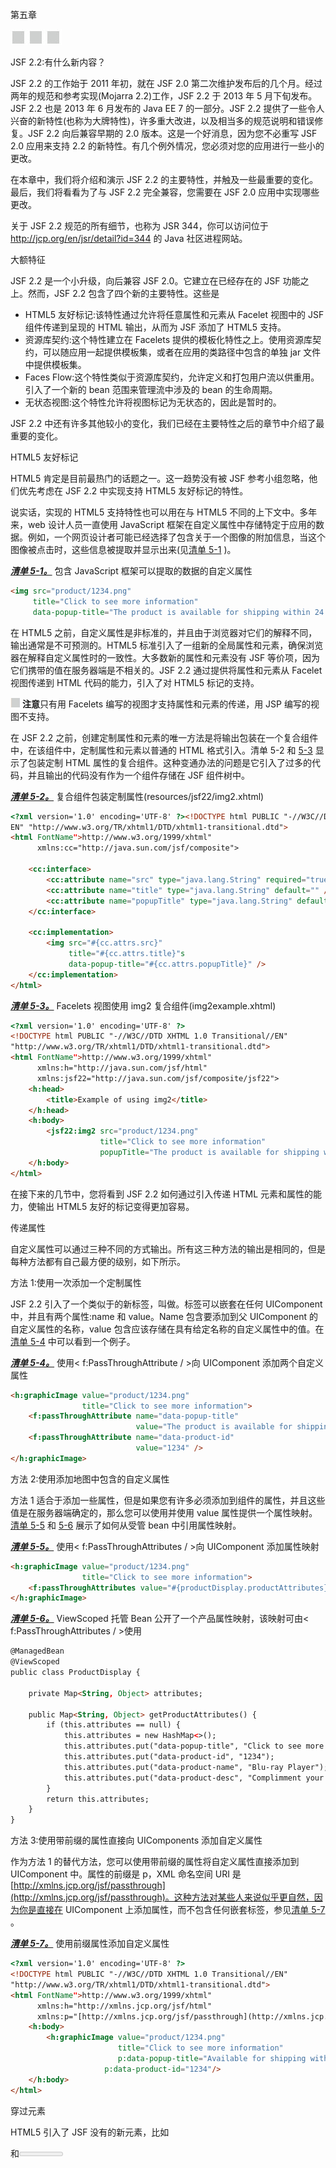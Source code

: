 第五章

![image](img/00008.jpeg)

JSF 2.2:有什么新内容？

JSF 2.2 的工作始于 2011 年初，就在 JSF 2.0 第二次维护发布后的几个月。经过两年的规范和参考实现(Mojarra 2.2)工作，JSF 2.2 于 2013 年 5 月下旬发布。JSF 2.2 也是 2013 年 6 月发布的 Java EE 7 的一部分。JSF 2.2 提供了一些令人兴奋的新特性(也称为大牌特性)，许多重大改进，以及相当多的规范说明和错误修复。JSF 2.2 向后兼容早期的 2.0 版本。这是一个好消息，因为您不必重写 JSF 2.0 应用来支持 2.2 的新特性。有几个例外情况，您必须对您的应用进行一些小的更改。

在本章中，我们将介绍和演示 JSF 2.2 的主要特性，并触及一些最重要的变化。最后，我们将看看为了与 JSF 2.2 完全兼容，您需要在 JSF 2.0 应用中实现哪些更改。

关于 JSF 2.2 规范的所有细节，也称为 JSR 344，你可以访问位于 http://jcp.org/en/jsr/detail?id=344 的 Java 社区进程网站。

大额特征

JSF 2.2 是一个小升级，向后兼容 JSF 2.0。它建立在已经存在的 JSF 功能之上。然而，JSF 2.2 包含了四个新的主要特性。这些是

*   HTML5 友好标记:该特性通过允许将任意属性和元素从 Facelet 视图中的 JSF 组件传递到呈现的 HTML 输出，从而为 JSF 添加了 HTML5 支持。
*   资源库契约:这个特性建立在 Facelets 提供的模板化特性之上。使用资源库契约，可以随应用一起提供模板集，或者在应用的类路径中包含的单独 jar 文件中提供模板集。
*   Faces Flow:这个特性类似于资源库契约，允许定义和打包用户流以供重用。引入了一个新的 bean 范围来管理流中涉及的 bean 的生命周期。
*   无状态视图:这个特性允许将视图标记为无状态的，因此是暂时的。

JSF 2.2 中还有许多其他较小的变化，我们已经在主要特性之后的章节中介绍了最重要的变化。

HTML5 友好标记

HTML5 肯定是目前最热门的话题之一。这一趋势没有被 JSF 参考小组忽略，他们优先考虑在 JSF 2.2 中实现支持 HTML5 友好标记的特性。

说实话，实现的 HTML5 支持特性也可以用在与 HTML5 不同的上下文中。多年来，web 设计人员一直使用 JavaScript 框架在自定义属性中存储特定于应用的数据。例如，一个网页设计者可能已经选择了包含关于一个图像的附加信息，当这个图像被点击时，这些信息被提取并显示出来(见[清单 5-1](#list1) )。

[***清单 5-1。***](#_list1) 包含 JavaScript 框架可以提取的数据的自定义属性

```html
<img src="product/1234.png"
     title="Click to see more information"
     data-popup-title="The product is available for shipping within 24 hours"/>
```

在 HTML5 之前，自定义属性是非标准的，并且由于浏览器对它们的解释不同，输出通常是不可预测的。HTML5 标准引入了一组新的全局属性和元素，确保浏览器在解释自定义属性时的一致性。大多数新的属性和元素没有 JSF 等价项，因为它们携带的值在服务器端是不相关的。JSF 2.2 通过提供将属性和元素从 Facelet 视图传递到 HTML 代码的能力，引入了对 HTML5 标记的支持。

![image](img/00010.jpeg) **注意**只有用 Facelets 编写的视图才支持属性和元素的传递，用 JSP 编写的视图不支持。

在 JSF 2.2 之前，创建定制属性和元素的唯一方法是将输出包装在一个复合组件中，在该组件中，定制属性和元素以普通的 HTML 格式引入。清单 5-2 和 [5-3](#list3) 显示了包装定制 HTML 属性的复合组件。这种变通办法的问题是它引入了过多的代码，并且输出的代码没有作为一个组件存储在 JSF 组件树中。

[***清单 5-2。***](#_list2) 复合组件包装定制属性(resources/jsf22/img2.xhtml)

```html
<?xml version='1.0' encoding='UTF-8' ?><!DOCTYPE html PUBLIC "-//W3C//DTD XHTML 1.0 Transitional//
EN" "http://www.w3.org/TR/xhtml1/DTD/xhtml1-transitional.dtd">
<html FontName">http://www.w3.org/1999/xhtml"
      xmlns:cc="http://java.sun.com/jsf/composite">

    <cc:interface>
        <cc:attribute name="src" type="java.lang.String" required="true" />
        <cc:attribute name="title" type="java.lang.String" default="" />
        <cc:attribute name="popupTitle" type="java.lang.String" default="" />
    </cc:interface>

    <cc:implementation>
        <img src="#{cc.attrs.src}"
             title="#{cc.attrs.title}"s
             data-popup-title="#{cc.attrs.popupTitle}" />
    </cc:implementation>
</html>
```

[***清单 5-3。***](#_list3) Facelets 视图使用 img2 复合组件(img2example.xhtml)

```html
<?xml version='1.0' encoding='UTF-8' ?>
<!DOCTYPE html PUBLIC "-//W3C//DTD XHTML 1.0 Transitional//EN"
"http://www.w3.org/TR/xhtml1/DTD/xhtml1-transitional.dtd">
<html FontName">http://www.w3.org/1999/xhtml"
      xmlns:h="http://java.sun.com/jsf/html"
      xmlns:jsf22="http://java.sun.com/jsf/composite/jsf22">
    <h:head>
        <title>Example of using img2</title>
    </h:head>
    <h:body>
        <jsf22:img2 src="product/1234.png"
                    title="Click to see more information"
                    popupTitle="The product is available for shipping within 24 hours" />
    </h:body>
</html>
```

在接下来的几节中，您将看到 JSF 2.2 如何通过引入传递 HTML 元素和属性的能力，使输出 HTML5 友好的标记变得更加容易。

传递属性

自定义属性可以通过三种不同的方式输出。所有这三种方法的输出是相同的，但是每种方法都有自己最方便的级别，如下所示。

方法 1:使用<passthroughattribute>一次添加一个定制属性</passthroughattribute>

JSF 2.2 引入了一个类似于<param>的新标签，叫做<passthroughattribute>。标签可以嵌套在任何 UIComponent 中，并且有两个属性:name 和 value。Name 包含要添加到父 UIComponent 的自定义属性的名称，value 包含应该存储在具有给定名称的自定义属性中的值。在[清单 5-4](#list4) 中可以看到一个例子。</passthroughattribute>

[***清单 5-4。***](#_list4) 使用< f:PassThroughAttribute / >向 UIComponent 添加两个自定义属性

```html
<h:graphicImage value="product/1234.png"
                title="Click to see more information">
    <f:passThroughAttribute name="data-popup-title"
                            value="The product is available for shipping within 24 hours" />
    <f:passThroughAttribute name="data-product-id"
                            value="1234" />
</h:graphicImage>
```

方法 2:使用<passthroughattributes>添加地图中包含的自定义属性</passthroughattributes>

方法 1 适合于添加一些属性，但是如果您有许多必须添加到组件的属性，并且这些值是在服务器端确定的，那么您可以使用<passthroughattributes>并使用 value 属性提供一个属性映射。[清单 5-5](#list5) 和 [5-6](#list6) 展示了如何从受管 bean 中引用属性映射。</passthroughattributes>

[***清单 5-5。***](#_list5) 使用< f:PassThroughAttributes / >向 UIComponent 添加属性映射

```html
<h:graphicImage value="product/1234.png"
                title="Click to see more information">
    <f:passThroughAttributes value="#{productDisplay.productAttributes}" />
</h:graphicImage>
```

[***清单 5-6。***](#_list6) ViewScoped 托管 Bean 公开了一个产品属性映射，该映射可由< f:PassThroughAttributes / >使用

```html
@ManagedBean
@ViewScoped
public class ProductDisplay {

    private Map<String, Object> attributes;

    public Map<String, Object> getProductAttributes() {
        if (this.attributes == null) {
            this.attributes = new HashMap<>();
            this.attributes.put("data-popup-title", "Click to see more information");
            this.attributes.put("data-product-id", "1234");
            this.attributes.put("data-product-name", "Blu-ray Player");
            this.attributes.put("data-product-desc", "Complimment your entertainment...");
        }
        return this.attributes;
    }
}
```

方法 3:使用带前缀的属性直接向 UIComponents 添加自定义属性

作为方法 1 的替代方法，您可以使用带前缀的属性将自定义属性直接添加到 UIComponent 中。属性的前缀是 p，XML 命名空间 URI 是[http://xmlns.jcp.org/jsf/passthrough](http://xmlns.jcp.org/jsf/passthrough)。这种方法对某些人来说似乎更自然，因为你是直接在 UIComponent 上添加属性，而不包含任何嵌套标签，参见[清单 5-7](#list7) 。

[***清单 5-7。***](#_list7) 使用前缀属性添加自定义属性

```html
<?xml version='1.0' encoding='UTF-8' ?>
<!DOCTYPE html PUBLIC "-//W3C//DTD XHTML 1.0 Transitional//EN"
"http://www.w3.org/TR/xhtml1/DTD/xhtml1-transitional.dtd">
<html FontName">http://www.w3.org/1999/xhtml"
      xmlns:h="http://xmlns.jcp.org/jsf/html"
      xmlns:p="[http://xmlns.jcp.org/jsf/passthrough](http://xmlns.jcp.org/jsf/passthrough)">
    <h:body>
        <h:graphicImage value="product/1234.png"
                        title="Click to see more information"
                        p:data-popup-title="Available for shipping within 24 hours"
                     p:data-product-id="1234"/>
    </h:body>
</html>
```

穿过元素

HTML5 引入了 JSF 没有的新元素，比如

<section>和<meter>。为了避免页面作者回到编写复合组件的工作中，引入了属性名称空间(jsf)。jsf 名称空间包含通常在 UIComponent 上找到的属性。当使用 jsf 名称空间时，Facelets 会检测到您希望将标记视为 UIComponent，并相应地对其进行映射。在[清单 5-8](#list8) 中，<进度>标签通过使用 jsf:id 属性被转换成 UIComponent。

[***清单 5-8。***](#_list8) 使用 jsf 属性命名空间传递元素

```html
<?xml version='1.0' encoding='UTF-8' ?>
<!DOCTYPE html PUBLIC "-//W3C//DTD XHTML 1.0 Transitional//EN"
"http://www.w3.org/TR/xhtml1/DTD/xhtml1-transitional.dtd">
<html FontName">http://www.w3.org/1999/xhtml"
      xmlns:h="http://xmlns.jcp.org/jsf/html"
      xmlns:jsf="http://xmlns.jcp.org/jsf">
    <h:body>
        <h:form>
            <progress jsf:id="progressbar"
                      value="#{imageGeneration.progress}"
                      max="100" />
        </h:form>
    </h:body>
</html>
```

从技术上来说，Facelets TagDecorator 负责将定制元素视为 UIComponents。在某些情况下，TagDecorator 会识别出与 HTML 标记完全相同的 UIComponent。在[清单 5-9](#list9) 中，HTML 标签和 JSF 标签将产生相同的输出和组件树。如果你喜欢尽可能接近 HTML 来写你的观点，这是对 JSF 的一个很好的补充。

[***清单 5-9。***](#_list9)HTML 和 JSF 标签之间的自动映射

```html
<?xml version='1.0' encoding='UTF-8' ?>
<!DOCTYPE html PUBLIC "-//W3C//DTD XHTML 1.0 Transitional//EN"
"http://www.w3.org/TR/xhtml1/DTD/xhtml1-transitional.dtd">
<html FontName">http://www.w3.org/1999/xhtml"
      xmlns:h="http://xmlns.jcp.org/jsf/html"
      xmlns:jsf="http://xmlns.jcp.org/jsf">
    <h:body>
        <h:form>
            <input type="text" jsf:value="#{registration.firstName}" />
            <h:inputText value="#{registration.lastName}" />
        </h:form>
    </h:body>
</html>
```

资源库契约

JSF 2.0 引入了资源库，级联样式表、javascripts、图像和复合组件驻留在 resources/目录中，或者打包在 JAR 文件的 META-INF/resources 目录中。资源库契约通过引入拥有多个资源库的可能性，将这一特性向前推进了一步。使用资源库契约，您可以将模板映射到应用中的特定视图。例如，您可以为匿名用户和经过身份验证的用户或者应用的不同部分使用单独的模板和资源。与普通资源一样，您可以在 contracts/目录下的应用中包含资源库协定，或者通过将协定打包到 META-INF/contracts 目录下的 JAR 文件中。将 JAR 文件放在 WEB-INF/lib 目录中，应用会自动发现它。

![image](img/00010.jpeg) **提示**为了加快资源库契约的发现，在包含契约的目录中放置一个名为 javax.faces.contract.xml 的文件。目前该文件没有任何内容，但在即将推出的版本中可能会有所改变。

有两种使用合同的方法。第一种方法将通过 URL 模式自动将契约映射到视图上。第二种方法在视图中显式声明契约。这些方法可以结合使用，以获得最大的灵活性。首先，我们将看看如何创建资源库契约；然后，我们将看看在应用中应用它们的两种方法。

资源库契约的目标是使一组模板可用，这些模板可由不知道可用资源库契约中正在使用的确切模板的模板客户端重用。因此，资源库契约应该使用相同的模板和内容区域名称。也就是说，模板文件必须具有相同的文件名，并且<insert>标记必须使用相同的名称。</insert>

例如，我们将在一个应用中创建两个合同。第一个合同在[清单 5-10](#list10) 和[清单 5-11](#list11) 实施，第二个合同在[清单 5-12](#list12) 和[清单 5-13](#list13) 实施。两个模板的区别在于配色方案和帮助文本。

[***清单 5-10。***](#_list10) 文件结构中的"基础"资源库合同应用目录

```html
| contracts/
| contracts/basic/page-template.xhtml
| contracts/basic/layout.css
| contracts/basic/page.css
```

[***清单 5-11。***](#_list11) 合同目录/基础/页面-模板. xhtml

```html
<?xml version='1.0' encoding='UTF-8' ?>
<!DOCTYPE html PUBLIC "-//W3C//DTD XHTML 1.0 Transitional//EN"
"http://www.w3.org/TR/xhtml1/DTD/xhtml1-transitional.dtd">
<html FontName">http://www.w3.org/1999/xhtml"
      xmlns:p="http://xmlns.jcp.org/jsf/passthrough"
      xmlns:jsf="http://xmlns.jcp.org/jsf"
      xmlns:ui="http://xmlns.jcp.org/jsf/facelets"
      xmlns:h="http://xmlns.jcp.org/jsf/html">

    <h:head>
        <h:outputStylesheet name="page.css" />
        <h:outputStylesheet name="layout.css" />
        <title><ui:insert name="page-title" /></title>
    </h:head>

    <h:body>
        <div id="top" class="top">
            <ui:insert name="top" />
        </div>

        <div id="content" class="center_content">
            <ui:insert name="content" />
        </div>
    </h:body>
</html>
```

[***清单 5-12。***](#_list12) 文件结构资源库合同后添加一个"基本-附加"合同

```html
| contracts/
| contracts/basic/page-template.xhtml
| contracts/basic/layout.css
| contracts/basic/page.css
| contracts/basic-plus/page-template.xhtml
| contracts/basic-plus/layout.css
| contracts/basic-plus/page.css
| contracts/basic-plus/logo.png
```

[***清单 5-13。***](#_list13) 合同目录/基础-附加/页面-模板. xhtml

```html
<?xml version='1.0' encoding='UTF-8' ?>
<!DOCTYPE html PUBLIC "-//W3C//DTD XHTML 1.0 Transitional//EN"
"http://www.w3.org/TR/xhtml1/DTD/xhtml1-transitional.dtd">
<html FontName">http://www.w3.org/1999/xhtml"
      xmlns:p="http://xmlns.jcp.org/jsf/passthrough"
      xmlns:jsf="http://xmlns.jcp.org/jsf"
      xmlns:ui="http://xmlns.jcp.org/jsf/facelets"
      xmlns:h="http://xmlns.jcp.org/jsf/html">

    <h:head>
        <h:outputStylesheet name="page.css" />
        <h:outputStylesheet name="layout.css" />
        <title><ui:insert name="page-title" /></title>
    </h:head>

    <h:body>
        <div id="top" class="top">
           <h:graphicImage id="logo" name="logo.png" />
            <ui:insert name="top" />
        </div>

        <div id="help" class="left">
            Welcome to JSF 2.2\. This example demonstrates how to use Resource Library Contracts.
        </div>

        <div id="content" class="right ">
            <ui:insert name="content" />
        </div>

        <div id="top" class="top">
           You can find more information about JSF 2.2 at the
            <a href="http://jcp.org/en/jsr/detail?id=344">JCP website</a>
       </div>
    </h:body>
</html>
```

从[清单 5-11](#list11) 中可以看出，资源库契约模板就像普通的 Facelets 模板一样。由于这个模板将是我们合同的基础，我们必须记下并重用模板文件名以及内容区域。也就是说，我们的模板文件必须命名为 page-template.xhtml，并且我们必须坚持使用<ui:insert name = " page-title "/>来插入页面的标题，< ui:insert name="top" / >来插入页面的页眉，< ui:insert name="content" / >来插入页面的内容。您可以自由地更改资源库合同中的所有内容，包括样式表和图像。我们资源库契约的唯一名称是/contracts 下的目录名，也就是 basic。要创建另一个资源库契约，只需在/contracts 下创建一个具有唯一名称的目录，其中包含同名的模板。[清单 5-12](#list12) 显示了在创建了基本加合同之后合同目录的结构。

正如您在[清单 5-13](#list13) 中看到的，模板名称是相同的(page-template.xhtml)，内容区域也是相同的(page-title，top，content)。basic 和 basic-plus 遵循相同的约定，可以由相同的模板客户端使用。

资源库契约已经就绪，可以使用了。

方法 1:通过 URL 模式在视图上映射契约

可以通过 URL 模式指定使用哪个契约 。当您希望将不同的资源库应用于不同的部分或访问级别时，这很有用。例如，您可能希望对匿名用户和管理员应用单独的资源库。您可以将资源库契约映射到 applications 标记内 faces-config.xml 中的视图。

在[清单 5-14](#list14) 中，当访问/admin 下的视图时，应用基本的资源库契约。所有其他视图都使用 basic-plus 资源库，其中包含更多帮助信息。

[***清单 5-14。***](#_list14) 对通过/admin/*访问的视图和其余视图应用单独的契约

```html
<?xml version='1.0' encoding='UTF-8'?>
<faces-config version="2.2"
              FontName">http://xmlns.jcp.org/xml/ns/javaee"
              xmlns:xsi="http://www.w3.org/2001/XMLSchema-instance"
              xsi:schemaLocation="http://xmlns.jcp.org/xml/ns/javaee
http://xmlns.jcp.org/xml/ns/javaee/web-facesconfig_2_2.xsd">

    <application>

        <resource-library-contracts>

            <contract-mapping>
                <url-pattern>/admin/*</url-pattern>
                <contracts>basic</contracts>
            </contract-mapping>

            <contract-mapping>
                <url-pattern>*</url-pattern>
                <contracts>basic-plus</contracts>
            </contract-mapping>

        </resource-library-contracts>

    </application>
</faces-config>
```

![image](img/00010.jpeg) **提示**可以将多个合同映射到一个映射。在这种情况下，它将依次检查每个合同，寻找所需的模板。一旦找到模板，它将停止处理其他合同。

**方法二:在每个视图**上指定合同

 **通过在每个视图上指定契约，您可以让您的应用由用户来设置皮肤。也就是说，您可以允许用户选择为您的应用应用哪个合同。通过将视图包含在一个<view>标签中，您可以将合同应用到模板客户端，在标签中，您可以指定要在合同属性中应用的合同名称，例如<view contracts="basic">。您可以替换视图契约的显式声明，但是使用 EL 绑定，例如<view contracts="#{userSession.contract}">，如清单 5-15 和清单 5-16 所示。</view></view></view>

[***清单 5-15。***](#_list15) 允许用户选择要应用到视图的合同

```html
<?xml version='1.0' encoding='UTF-8' ?>
<!DOCTYPE html PUBLIC "-//W3C//DTD XHTML 1.0 Transitional//EN"
"http://www.w3.org/TR/xhtml1/DTD/xhtml1-transitional.dtd">
<html FontName">http://www.w3.org/1999/xhtml"
      xmlns:h="http://xmlns.jcp.org/jsf/html"
      xmlns:ui="http://xmlns.jcp.org/jsf/facelets"
      xmlns:f="http://xmlns.jcp.org/jsf/core"
      xmlns:p="http://xmlns.jcp.org/jsf/passthrough">
    <f:view contracts="#{userSession.contract}">
        <ui:composition template="/page-template.xhtml">
            <ui:define name="page-title">Welcome to JSF 2.2</ui:define>
            <ui:define name="content">
                <h:form>
                    Select a template
                    <h:selectOneRadio value="#{userSession.contract}" layout="pageDirection" required="true">
                        <f:selectItem itemValue="basic" itemLabel="Basic" />
                        <f:selectItem itemValue="basic-plus" itemLabel="Basic Plus" />
                    </h:selectOneRadio>
                    <h:commandButton value="Save" />
                </h:form>
            </ui:define>
            <ui:define name="top">Template: #{userSession.contract}</ui:define>
        </ui:composition>
    </f:view>
</html>
```

[***清单 5-16。***](#_list16) 会话范围的托管 Bean 用于存储选中的合同

```html
import javax.faces.bean.ManagedBean;
import javax.faces.bean.SessionScoped;

@ManagedBean
@SessionScoped
public class UserSession {

    private String contract = "basic";

    public String getContract() {
        return contract;
    }

    public void setContract(String contract) {
        this.contract = contract;
    }
}
```

清单 5-16 可以扩展为从 cookie 或数据库中选择合同，这样用户就不必每次使用应用时都选择要应用的合同。

将合同映射到视图的方法取决于您的应用需求。您可以混合使用这两种方法来获得最大的灵活性。

面流

自从引入 JavaServer Faces 以来，开发人员一直抱怨缺少对覆盖用户流的范围的支持，比如向导和多步注册表单。在 JSF 2.0 中，引入了@ViewScope 注释来支持在同一视图中的可变持久性。@ConversationScoped 是在 JSF 2.0 中为 CDI(组件依赖注入)bean 引入的，通过将 javax . enterprise . context . conversation 接口注入受管 bean，可以开始和结束长时间运行的对话。使用@ViewScope 和@ConversationScoped scopes，您可以实现多步注册表单和向导，但是一旦实现，您会发现最终产品相当分散，不容易重用。Faces flows 通过提供一个完全集成的解决方案来解决这些缺点，在这个解决方案中，您可以在一个受托管 beanss 支持的流定义中指定多个用户流，受托管 bean 用@FlowScoped 进行了注释，并且能够将流打包到单独的目录和 JAR 中。流还可以使用入站和出站参数进行交互。

![image](img/00010.jpeg) **注意** @FlowScoped 是一个 CDI 作用域，因此您必须在您的应用中启用 CDI，方法是将 beans.xml 包含在 WEB-INF/目录中，或者如果流被打包在 JAR 中，则包含在 META-INF/目录中。

流程定义

您可以在 XML 文件(与其他流文件以-flow.xml 为后缀)中定义流，也可以在用@FlowDefinition 注释的类中定义流。在用@FlowDefinition 注释的类中，您使用 FlowBuilder API 指定流，而 XML 文件使用[http://xmlns.jcp.org/jsf/flow](http://xmlns.jcp.org/jsf/flow)XML 名称空间和模式定义流。使用 FlowBuilder 的好处是，您可以完全编程控制如何定义流。也就是说，您可以基于运行时信息构建您的流。缺点是，不像 XML 版本，仅仅通过查看代码来快速获得流程的概述要困难得多。[清单 5-17](#list17) 显示了用 XML 表达的流程定义。

[***清单 5-17。***](#_list17)XML 中的流程定义

```html
<!DOCTYPE html>

<html FontName">http://www.w3.org/1999/xhtml"
      xmlns:f="http://java.sun.com/jsf/core"
      xmlns:j="http://java.sun.com/jsf/flow">

    <f:metadata>

        <j:faces-flow-definition id="newEntryFlow">

            <!-- Method to execute when the flow is initialized -->
            <j:initializer>#{addressBook.newEntry}</j:initializer>

            <!-- Specifies the first node of the flow -->
            <j:start-node>newEntryStart</j:start-node>

            <!-- Using a switch you can dynamically determine the next node -->
            <j:switch id="newEntryStart">

                <!-- Go to newEntryHelp if this is the first time the user
                     is using the wizard -->
                <j:navigation-case>
                    <j:if>#{addressBook.newEntryFirstTime}</j:if>
                    <j:from-outcome>newEntryHelp</j:from-outcome>
                </j:navigation-case>

                <!-- Go to basicDetails if this is not the first time that
                     the user has used the wizard -->
                <j:navigation-case>
                    <j:if>#{!addressBook.newEntryFirstTime}</j:if>
                    <j:from-outcome>basicDetails</j:from-outcome>
                </j:navigation-case>
            </j:switch>

             <j:view id="newEntryHelp">
                <j:vdl-document>newEntryHelp.xhtml</j:vdl-document>
            </j:view>

            <j:view id="basicDetails">
                <j:vdl-document>create-entry-1.xhtml</j:vdl-document>
            </j:view>

            <j:view id="contactDetails">
                <j:vdl-document>create-entry-2.xhtml</j:vdl-document>
            </j:view>

            <j:view id="contactPhoto">
                <j:vdl-document>create-entry-3.xhtml</j:vdl-document>
            </j:view>

            <!-- The flow can end by navigating to the cancel flow -->
            <j:faces-flow-return id="cancel">
                <j:navigation-case>
                    <j:from-outcome>/cancel</j:from-outcome>
                </j:navigation-case>
            </j:faces-flow-return>

            <!-- Method to execute when the flow has ended -->
            <j:finalizer>#{addressBook.newEntryFinished}</j:finalizer>

        </j:faces-flow-definition>

    </f:metadata>
</html>
```

**开始和结束流程**

您可以通过在一个动作中调用流的 ID 来启动流。您可以通过返回流程定义中 faces-flow-return 中定义的结果来结束流程。清单 5-18 显示了如何使用命令链接来开始和结束一个流程。

[***清单 5-18。***](#_list18) 您可以通过将流 ID 设置为 UICommand 的动作来启动新的流

```html
<h:commandLink value="Click to add a new entry in the address book" action="newEntryFlow" />
<h:commandLink value="Cancel creating a new entry" action="/cancel" />
```

遍历流程并存储数据

流量数据有两种存储方式 。您可以将它作为属性存储在用@FlowScoped 注释的 CDI beans 上，如[清单 5-19](#list19) 所示，或者您可以将数据添加到流映射中，该映射保存您放入的任何数据，如[清单 5-20](#list20) 所示。一旦流程结束，地图将被清除。

[***清单 5-19。***](#_list19) 流作用域 Bean 控制逻辑和存储数据

```html
@Named
@FlowScoped(id = "newEntryFlow")
public class AddressBook implements Serializable {

    private AddressBookEntry entry;

    /**
     * Initialiser for the flow.
     */
    public void newEntry() {
       this.entry = new AddressBookEntry();
       ...
    }

    /**
     * Determines if this is the first time the new entry flow is being used.
     */
    public boolean isNewEntryFirstTime() {
       ...
    }

    public AddressBookEntry getEntry() {
       return this.entry;
    }
}
```

[***清单 5-20。***](#_list20) flowScope 可以用来存储任何一种流动期间的物体

```html
<!DOCTYPE html>
<html FontName">http://www.w3.org/1999/xhtml"
      xmlns:h="http://xmlns.jcp.org/jsf/html">

    <head>
        <title>Enter your name</title>
    </head>
    <body>
        <h:form>

            <h:outputLabel for="firstName" value="First name: " />
            <h:inputText id="firstName" value="#{flowScope.firstName}" />
            <h:outputLabel for="LastName" value="Last name: " />
            <h:inputText id="lastName" value="#{flowScope.lastName}" />

            <h:commandButton value="Next" action="contactDetails" />
            <h:commandButton value="Cancel" action="cancel" />
        </h:form>
    </body>
</html>
```

**包装**

流资源可以驻留在 web 应用中 web 根目录下的目录中，如[清单 5-21](#list21) 所示，也可以打包在一个 JAR 文件中，然后放在/WEB-INF/lib 中，如[清单 5-22](#list22) 所示。页面作者不需要担心流资源如何与应用打包在一起。流资源的引用是相同的，不管它们是如何打包的。

[***清单 5-21。***](#_list21) 驻留在 Web 应用内部的几个流的文件布局

```html
| newEntryFlow/newEntryFlow-flow.xml
| newEntryFlow/newEntryHelp.xhtml
| newEntryFlow/create-entry-1.xhtml
| newEntryFlow/create-entry-2.xhtml
| newEntryFlow/create-entry-3.xhtml
| modifyEntryFlow/modifyEntryFlow-flow.xml
| modifyEntryFlow/modifyEntryHelp.xhtml
| modifyEntryFlow/modify-entry-1.xhtml
| modifyEntryFlow/modify-entry-2.xhtml
| modifyEntryFlow/modify-entry-3.xhtml
```

[***清单 5-22。***](#_list22) 驻留在 JAR 文件中的流的文件布局

```html
| META-INF/flows/beans.xml
| META-INF/faces-config.xml
| META-INF/flows/newEntryFlow/newEntryFlow-flow.xml
| META-INF/flows/newEntryFlow/newEntryHelp.xhtml
| META-INF/flows/newEntryFlow/create-entry-1.xhtml
| META-INF/flows/newEntryFlow/create-entry-2.xhtml
| META-INF/flows/newEntryFlow/create-entry-3.xhtml
| META-INF/flows/modifyEntryFlow/modifyEntryFlow-flow.xml
| META-INF/flows/modifyEntryFlow/modifyEntryHelp.xhtml
| META-INF/flows/modifyEntryFlow/modify-entry-1.xhtml
| META-INF/flows/modifyEntryFlow/modify-entry-2.xhtml
| META-INF/flows/modifyEntryFlow/modify-entry-3.xhtml
| myflow/NewEntryFlow.class
| myflow/ModifyEntryFlow.class
```

无状态视图

当请求视图时，JSF 通常会检查状态的副本是否可用(在服务器或客户机上，具体取决于 javax . faces . state _ SAVING _ METHOD 上下文参数的值)。如果请求的视图不存在，则创建该视图，并存储视图中组件的详细信息，供以后检索和处理。在某些情况下，视图可能已经过期，您将会收到可怕的视图过期异常。在高负载应用中，保存和恢复视图所涉及的所有处理都会产生不必要的开销。JSF 2.2 引入了一个简单但强大的特性，叫做无状态视图。使用无状态视图，您可以指定其状态不应被管理的视图。相反，每次请求视图时，视图的状态都被设置为初始状态。通过将<view>上的 transient 属性设置为 true，可以将视图标记为无状态。当使用无状态视图时，应该注意不要依赖任何基于状态的作用域，比如@ViewScope 和@SessionScope。将这些作用域与无状态视图结合使用最终会导致不可预知的行为。启用 JSF 开发模式后，当您组合基于状态的范围和无状态视图时，您将在页面底部看到警告。请注意，无状态视图并不意味着您可以将数据存储在支持 bean 中。事实上，如果您想在使用无状态视图时持久化任何数据，就必须将数据存储在托管 beans 中。无状态视图的一个经典例子是登录页面。登录页面不跟踪状态，只需要在受管 bean 中存储用户名和密码等信息(对于容器管理的安全性，甚至不需要受管 bean 来保存用户输入)。清单 5-23 展示了一个时事通讯注册页面的无状态视图的例子。一旦页面被提交，就没有必要保留视图，因此它是无状态视图的一个很好的候选。</view>

[***清单 5-23。***](#_list23) 无状态查看报名简讯

```html
<?xml version='1.0' encoding='UTF-8' ?>
<!DOCTYPE html PUBLIC "-//W3C//DTD XHTML 1.0 Transitional//EN"
"http://www.w3.org/TR/xhtml1/DTD/xhtml1-transitional.dtd">
<html FontName">http://www.w3.org/1999/xhtml"
      xmlns:h="http://xmlns.jcp.org/jsf/html"
      xmlns:ui="http://xmlns.jcp.org/jsf/facelets"
      xmlns:f="http://xmlns.jcp.org/jsf/core">
    <f:view transient="true">
        <ui:composition template="/page-template.xhtml">
            <ui:define name="page-title">Newsletter Sign-up</ui:define>
            <ui:define name="content">
                <h:form>
                    Your e-mail address:
                    <h:inputText value="#{newsletterSubscription.email}" />
                    <h:commandButton action="#{newsletterSubscription.subscribe}"
                                     value="Subscribe" />
                    <h:commandButton action="#{newsletterSubscription.unsubscribe}"
                                     value="Unsubscribe" />
                </h:form>
            </ui:define>

        </ui:composition>
    </f:view>
</html>
```

![image](img/00010.jpeg) **警告**无状态视图是一个全新的特性，并不是所有的组件都经过了彻底的测试，在某些情况下这可能会导致不可预知的行为。在对第三方 JSF 组件库使用无状态视图时，应该特别小心。

其他重大变化

除了大型功能之外，还有许多较小的增强。以下是最重要的小变化的总结。

UIData **支持集合接口，不支持列表**

从 UIData 派生的组件现在支持 java.util.Collections 作为内部数据模型。在 JSF 2.2 之前，java.util.List 是唯一受支持的集合。这一变化表明 ORM 通常使用 java.util.Set 集合来映射相关数据。

WAI-ARIA 支持

JSF 2.2 在 HTML 组件上实现了角色属性，以支持 Web 可访问性倡议——可访问的富互联网应用套件(WAI-ARIA)。角色属性用于描述 HTML 标签的用途。更多关于 WAI-ARIA 的信息可以在 http://www.w3.org/WAI/intro/aria 的[找到。](http://www.w3.org/WAI/intro/aria)[清单 5-24](#list24) 展示了一个如何使用角色属性给面板网格添加含义的例子。

[***清单 5-24。***](#_list24) 表示 panelGrid(表格)是包含选项的菜单

```html
<h:panelGrid role="menu">
    <h:commandLink role="menuitem"value="Home" action="/home" />
    <h:commandLink role="menuitem"value="Registration" action="/registration" />
    ...
</h:panelGrid>
```

<viewaction></viewaction>

JSF 2.2 引入了一个新的视图元数据标签<viewaction>。标记的目的是允许在呈现响应之前进行预处理。预处理可以包括从数据库获取数据或者检查改变导航流的条件。例如，您可以使用 viewAction 从数据库中加载要显示的实体。如果数据库中不存在请求的实体，您可以将用户重定向到一个视图，表明该文件不再存在。[清单 5-25](#list25) 显示了一个 Facelets 文件，它有一个 viewAction，在查看页面时加载一条记录。</viewaction>

[***清单 5-25。***](#_list25) Facelet 视图使用 f:viewAction 加载记录进行显示

```html
<?xml version='1.0' encoding='UTF-8' ?>
<!DOCTYPE html PUBLIC "-//W3C//DTD XHTML 1.0 Transitional//EN"
"http://www.w3.org/TR/xhtml1/DTD/xhtml1-transitional.dtd">
<html FontName">http://www.w3.org/1999/xhtml"
      xmlns:h="http://java.sun.com/jsf/html"
      xmlns:f="http://java.sun.com/jsf/core">
    <f:view>
        <f:metadata>
            <f:viewParam name="id" value="#{recordDisplay.id}" />
            <f:viewAction execute="#{recordDisplay.load}" onPostback="false" />
        </f:metadata>
    </f:view>
    <h:head>
        <title>View Record #{recordDisplay.id}</title>
    </h:head>
    <h:body>
        <h1>Record ##{recordDisplay.id}</h1>
        <h:panelGrid columns="2">
            <h:outputText value="Name:" />
            <h:outputText value="#{recordDisplay.record.name}" />
            <h:outputText value="Description:" />
            <h:outputText value="#{recordDisplay.record.description}" escape="false" />
        </h:panelGrid>

    </h:body>
</html>
```

[清单 5-26](#list26) 包含当试图访问一个不存在的记录时应该使用的导航规则。该规则规定，如果返回 false，浏览器应该被重定向到/not-found.xhtml 文件。

[***清单 5-26。***](#_list26)faces-config . XML 中的导航案例，如果无法加载实体，该案例会重定向用户

```html
<faces-config>
    <navigation-rule>
        <navigation-case>
            <from-action>#{recordDisplay.load}</from-action>
            <from-outcome>false</from-outcome>
            <to-view-id>/not-found.xhtml</to-view-id>
            <redirect />
        </navigation-case>
    </navigation-rule>
</faces-config>
```

[清单 5-27](#list27) 是包含导航规则中使用的逻辑的受管 bean。它还是被访问的 Facelets 视图的后台 bean。

[***清单 5-27。***](#_list27) 用于加载记录的动作方法，如果记录被加载则发出信号

```html
@ManagedBean
@RequestScoped
public class RecordDisplay {

    @EJB private RecordService recordService;
    private Long id;
    private Record record;

    public Long getId() {
        return id;
    }

    /**
     * Used by f:viewParam to set the ID of the record to load.
     *
     * @param id Unique identifier of the record to load
     */
    public void setId(Long id) {
        this.id = id;
    }

    /**
     * Loads the record with the ID specified in the viewParam.
     *
     * @return true if the record was loaded successfully, otherwise false if it wasn’t found
     */
    public boolean load() {
        try {
            record = recordService.findById(this.id);
            return true;
        } catch (EntityNotFoundException ex) {
            return false;
        }
    }
}
```

该功能与<event type="preRenderView">非常相似，但有几点不同:</event>

*   使用<event type="preRenderView">，开发者有责任在先决条件失败的情况下重定向导航。</event>
*   <event type="preRenderView">在组件树生成后执行(即在渲染响应阶段)，而<viewaction>在组件树生成前执行(即在应用阶段)。</viewaction></event>

文件上传

最后，在 JSF 几乎十年没有标准文件上传组件之后，JSF 2.2 引入了<inputfile>组件。在 JSF 2.2 之前，开发者必须开发自己的文件上传组件或者使用组件库，比如 RichFaces 或者 PrimeFaces。作为 JSF 2.2 的附加功能，文件上传组件还支持 Ajax 请求中的文件上传。</inputfile>

使用该组件相当简单。在 enctype 设置为“multipart/form-data”的表单中包含<inputfile>标记。将<inputfile>的 value 属性设置为 javax.servlet.http.Part 类型的对象。在提交表单时，用户选择的文件被传输到服务器，并且通过 getInputStream()方法在 Part 对象中可以获得对该文件的引用。您可以使用<inputfile>标签上的 validator 属性为文件上传添加验证。在 validator 中，您可以检查文件大小、内容类型、文件名、文件内容以及请求中随文件一起发送的任何其他头。要在 Ajax 请求中上传文件，只需将标记添加到提交表单的<commandbutton>中。</commandbutton></inputfile></inputfile></inputfile>

例如，[清单 5-28](#list28) 显示了一个包含输入文件组件的表单。该示例通过在启动上传的 commandButton 中包含 f:ajax 组件来使用 Ajax 上传文件。

[***清单 5-28。***](#_list28) 将照片上传到托管 Bean 的表单

```html
<h:form id="frm-photo-upload"
enctype="multipart/form-data">
    <h:outputLabel for="photo" value="Please select your photo and click Upload Photo" />
    <h:inputFile id="photo" value="#{myProfile.photo}" validator="#{myProfile.validatePhoto}" />
    <h:commandButton value="Upload Photo" action="#{myProfile.uploadPhoto}">
        <!-- Remove the f:ajax tag for plain old file upload -->
        <f:ajax execute="photo" render="@all" />
    </h:commandButton>
    <h:messages />
</h:form>
```

清单 5-29 是上传表单的管理 bean。它包含用于验证上传的文件是一个图像并且大小小于 2 MB 的方法，以及一个上传方法，其中上传的文件的内容是使用来自 Apache Commons IO 项目的 IOUtils 类提取的。 [<sup class="calibre18">1</sup>](#Fn1)

[***清单 5-29。***](#_list29) 托管 Bean 接收并处理文件上传

```html
import java.io.IOException;
import javax.ejb.EJB;
import javax.faces.bean.ManagedBean;
import javax.faces.bean.RequestScoped;
import javax.servlet.http.Part;
import org.apache.commons.io.IOUtils;

@ManagedBean
@RequestScoped
public class MyProfile {
    @EJB    private UserProfileService userProfileService;
    private UserProfile userProfile;
    private Part photo;

    public String uploadPhoto() throws IOException {
        // Uploading file. You don't have to do anything here, but you could
        // use it for post processing.  Don't use this method for validating
        // the uploaded file.

        byte[] photoContents = IOUtils.toByteArray(photo.getInputStream());
        userProfileService.savePhoto(userProfile, photoContents);

        FacesContext.getCurrentInstance().addMessage("frm-photo-upload",
            new FacesMessage(FacesMessage.SEVERITY_INFO, "Photo uploaded successfully",
                "Name: " + photo.getName() + " Size: " + (photo.getSize()/1024) + " KB"));

        return "/photo-uploaded";
    }

    /**
     * Validator for checking that the file uploaded is a photo and that the file
     * size is less than 2MB.
     */
    public void validatePhoto(FacesContext ctx, UIComponent comp, Object value)  {
        // List of possible validation errors
        List<FacesMessage> msgs = new ArrayList<>();

        // Retrieve the uploaded file from passed value object
        Part photo = (Part)value;

        // Ensure that the file is an image
        if (!"image/".startsWith(file.getContentType())) {
           msgs.add(new FacesMessage("The uploaded file must be an image"));
        }

        // Ensure that the file is less than 2 MB
        if (file.getSize() > 2048) {
            msgs.add(new FacesMessage("The uploaded file is larger than 2MB"));
        }

        // Determine if a validation exception should be thrown
        if (!msgs.isEmpty()) {
           throw new ValidatorException(msgs);
        }
    }

    public Part getPhoto() {
        return photo;
    }

    public void setPhoto(Part photo) {
        this.photo = photo;
    }

    public UserProfile getUserProfile() {
        return this.userProfile;
    }

    public void setUserProfile(UserProfile userProfile) {
        this.userProfile = userProfile;
    }
}
```

Ajax 请求延迟

在 JSF 2.2 中，延迟属性被添加到了标签中。该属性接受一个整数，该整数包含 Ajax 请求执行前等待的毫秒数。当用户使用键盘输入 Ajax 时，这非常有用。它不是在用户输入一个键时立即执行请求，而是在执行请求之前等待几毫秒，看看是否输入了另一个键。如果输入另一个键，前面的 Ajax 请求被取消，只执行最后一个请求。清单 5-30 展示了一个 Ajax 请求在按下一个键后被延迟 1.5 秒的例子，让用户有时间在发送请求前完成输入。

[***清单 5-30。***](#_list30) 将 Ajax 请求延迟 1.5 秒

```html
<h:inputText value="#{registrationBean.username}" >
    <f:ajax event="keyup" delay="1500"render="confirmation" />
</h:inputText>
<h:outputText id="confirmation" value="#{registrationBean.confirmationMsg}" />
```

新的 XML 名称空间

在前面的例子中，您可能已经注意到，JSF 2.2 引入了新的 XML 名称空间。旧的名称空间以 http://java.sun.com 的[开始，而新的名称空间以 http://xmlns.jcp.org 的](http://java.sun.com)[开始。旧的名称空间现在仍然有效，但是看起来在未来的版本中将会被删除。新的 XML 名称空间在](http://xmlns.jcp.org)[表 5-1](#Tab1) 中列出。

[表 5-1](#_Tab1) 。JSF 图书馆的新 XML 名称空间

| 

图书馆

 | 

老 URI

 | 

新建 URI

 |
| --- | --- | --- |
| 复合组件 | `http://java.sun.com/jsf/composite` | `http://xmlns.jcp.org/jsf/composite` |
| 面孔核心 | `http://java.sun.com/jsf/core` | `http://xmlns.jcp.org/jsf/core` |
| Faces HTML | `http://java.sun.com/jsf/html` | `http://xmlns.jcp.org/jsf/html` |
| JSTL 核心 | `http://java.sun.com/jsp/jstl/core` | `http://xmlns.jcp.org/jsp/jstl/core` |
| JSTL 函数 | `http://java.sun.com/jsp/jstl/functions` | `http://xmlns.jcp.org/jsp/jstl/functions` |
| Facelets 模板 | `http://java.sun.com/jsf/facelets` | `http://xmlns.jcp.org/jsf/facelets` |
| 传递属性 | `http://java.sun.com/jsf/passthrough` | `http://xmlns.jcp.org/jsf/passthrough` |
| 传递元素 | `http://java.sun.com/jsf` | `http://xmlns.jcp.org/jsf` |

新的 XML 名称空间应用于清单 5-31 中的空 Facelets 文件。

[***清单 5-31。***](#_list31) Facelet 视图使用了新的 XML 名称空间

```html
<html FontName">http://www.w3.org/1999/xhtml"
      xmlns:cc="http://xmlns.jcp.org/jsf/composite"
      xmlns:f="http://xmlns.jcp.org/jsf/core"
      xmlns:h="http://xmlns.jcp.org/jsf/html"
      xmlns:c="http://xmlns.jcp.org/jsp/jstl/core"
      xmlns:fn="http://xmlns.jcp.org/jsp/jstl/functions"
      xmlns:ui="http://xmlns.jcp.org/jsf/facelets"
      xmlns:p="http://xmlns.jcp.org/jsf/passthrough"
      xmlns:jsf="http://xmlns.jcp.org/jsf">
</html>
```

向后兼容性

有两个问题影响了向后兼容性,根源在于 JSF 早期版本中不明确的规范。大多数应用将完全不受这两个问题的影响，但是如果您的应用受到影响，下面将描述这些问题。

第一个问题是由于规范中的一个错误，其中异常以静默方式结束(javax . faces . event . methodexpressionvalueechangelistener . processValueChange()和 javax . faces . event . methodexpressionlistener . process action())。随着 JSF 2.2 规范的澄清，以前被吞咽的异常现在被扔给异常处理程序。任何依赖于被吞咽的异常的应用都必须实现一个安全措施，以避免异常无法处理。

第二个问题是由于基于先前 JSF 规范的意外行为。在 JSF 2.2 中，规范被阐明，因此一些返回类型必须改变。具体来说，它是在访问复合接口内复合组件的属性时返回的 PropertyDescriptors。getValue()和 getValue(java.lang.String)现在将分别返回 javax.el.ValueExpression 和 java.lang.Class。任何直接访问 PropertyDescriptors 的应用都必须考虑已更改的返回类型。

摘要

尽管 JSF 2.2 对 JSF 来说并不是一个重大的改进，但很明显 2.2 版本提供了许多社区多年来一直要求的新功能和变化。值得注意的是四大特色，包括 HTML5 友好标记、资源库契约、faces flows 和无状态视图。在其他重大变化中，我们关注了最终进入 JSF 核心的文件上传组件。文件上传组件不仅支持传统的文件上传，还支持基于 Ajax 的上传。

想要升级他们的 JSF 2.0 和 2.1 应用的开发者几乎可以无缝升级。如“向后兼容性”一节所述，很少有问题会破坏向后兼容性，据估计，受影响的应用也很少。

Apache Commons IO 项目是一个使用 IO 功能的库的集合。该项目可以在以下网址找到:【http://commons.apache.org/proper/commons-io/ T4】**</meter> </section>